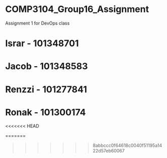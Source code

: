 # COMP3104_Group16_Assignment
Assignment 1 for DevOps class

# Israr - 101348701

# Jacob - 101348583

# Renzzi - 101277841

# Ronak - 101300174
<<<<<<< HEAD

=======
>>>>>>> 8abbccc0f64618c0040f51195a1422d57eb60067
